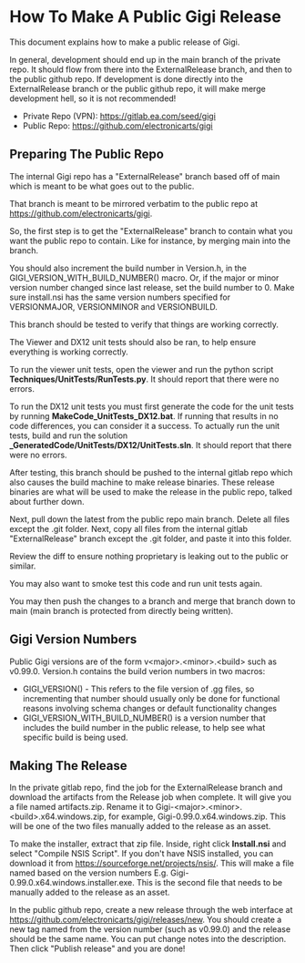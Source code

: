 # How To Make A Public Gigi Release

This document explains how to make a public release of Gigi.

In general, development should end up in the main branch of the private repo.  It should flow from there into the ExternalRelease branch, and then to the public github repo.  If development is done directly into the ExternalRelease branch or the public github repo, it will make merge development hell, so it is not recommended!

* Private Repo (VPN): https://gitlab.ea.com/seed/gigi
* Public Repo: https://github.com/electronicarts/gigi

## Preparing The Public Repo

The internal Gigi repo has a "ExternalRelease" branch based off of main which is meant to be what goes out to the public.

That branch is meant to be mirrored verbatim to the public repo at https://github.com/electronicarts/gigi.

So, the first step is to get the "ExternalRelease" branch to contain what you want the public repo to contain.  Like for instance, by merging main into the branch.

You should also increment the build number in Version.h, in the GIGI_VERSION_WITH_BUILD_NUMBER() macro. Or, if the
major or minor version number changed since last release, set the build number to 0.  Make sure install.nsi has the same
version numbers specified for VERSIONMAJOR, VERSIONMINOR and VERSIONBUILD.

This branch should be tested to verify that things are working correctly.

The Viewer and DX12 unit tests should also be ran, to help ensure everything is working correctly.

To run the viewer unit tests, open the viewer and run the python script **Techniques/UnitTests/RunTests.py**. It should report that there were no errors.

To run the DX12 unit tests you must first generate the code for the unit tests by running **MakeCode_UnitTests_DX12.bat**.  If running that results in no code differences, you can consider it a success.  To actually run the unit tests, build and run the solution **_GeneratedCode/UnitTests/DX12/UnitTests.sln**.  It should report that there were no errors.

After testing, this branch should be pushed to the internal gitlab repo which also causes the build machine to make release binaries.  These release binaries are what will be used to make the release in the public repo, talked about further down.

Next, pull down the latest from the public repo main branch.  Delete all files except the .git folder.  Next, copy all files from the internal gitlab "ExternalRelease" branch except the .git folder, and paste it into this folder.

Review the diff to ensure nothing proprietary is leaking out to the public or similar.

You may also want to smoke test this code and run unit tests again.

You may then push the changes to a branch and merge that branch down to main (main branch is protected from directly being written).

## Gigi Version Numbers

Public Gigi versions are of the form v&lt;major&gt;.&lt;minor&gt;.&lt;build&gt; such as v0.99.0.  Version.h contains
the build verion numbers in two macros:

* GIGI_VERSION() - This refers to the file version of .gg files, so incrementing that number should usually only be done for functional reasons involving schema changes or default functionality changes
* GIGI_VERSION_WITH_BUILD_NUMBER() is a version number that includes the build number in the public release, to help see what specific build is being used.

## Making The Release

In the private gitlab repo, find the job for the ExternalRelease branch and download the artifacts from the Release job when complete.  It will give you a file named artifacts.zip.  Rename it to Gigi-&lt;major&gt;.&lt;minor&gt;.&lt;build&gt;.x64.windows.zip, for example, Gigi-0.99.0.x64.windows.zip.  This will be one of the two files manually added to the release as an asset.

To make the installer, extract that zip file. Inside, right click **Install.nsi** and select "Compile NSIS Script".  If you don't have NSIS installed, you can download it from https://sourceforge.net/projects/nsis/.  This will make a file named based on the version numbers E.g. Gigi-0.99.0.x64.windows.installer.exe.  This is the second file that needs to be manually added to the release as an asset.

In the public github repo, create a new release through the web interface at https://github.com/electronicarts/gigi/releases/new.  You should create a new tag named from the version number (such as v0.99.0) and the release should be the same name.  You can put change notes into the description.  Then click "Publish release" and you are done!